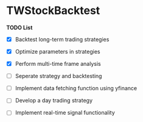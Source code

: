 # TWStockBacktest
**TODO List**

- [x] Backtest long-term trading strategies
- [x] Optimize parameters in strategies
- [x] Perform multi-time frame analysis
- [ ] Seperate strategy and backtesting
- [ ] Implement data fetching function using yfinance
- [ ] Develop a day trading strategy
- [ ] Implement real-time signal functionality

